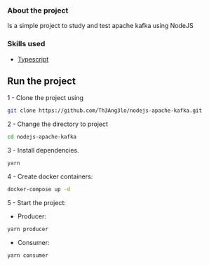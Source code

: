 ### About the project
Is a simple project to study and test apache kafka using NodeJS


### Skills used
- [Typescript](https://www.typescriptlang.org/)

## Run the project
1 - Clone the project using
```zsh
git clone https://github.com/Th3Ang3lo/nodejs-apache-kafka.git
```

2 - Change the directory to project
```zsh
cd nodejs-apache-kafka
```

3 - Install dependencies.
```zsh
yarn
```

4 - Create docker containers:
```zsh
docker-compose up -d
```

5 - Start the project:
- Producer:
```zsh
yarn producer
```

- Consumer:
```zsh
yarn consumer
```

